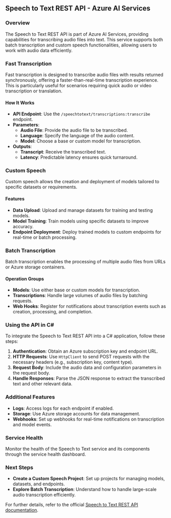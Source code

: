 ﻿## Speech to Text REST API - Azure AI Services

### Overview
The Speech to Text REST API is part of Azure AI Services, providing capabilities for transcribing audio files into text. This service supports both batch transcription and custom speech functionalities, allowing users to work with audio data efficiently.

### Fast Transcription
Fast transcription is designed to transcribe audio files with results returned synchronously, offering a faster-than-real-time transcription experience. This is particularly useful for scenarios requiring quick audio or video transcription or translation.

#### How It Works
- **API Endpoint**: Use the `/speechtotext/transcriptions:transcribe` endpoint.
- **Parameters**: 
  - **Audio File**: Provide the audio file to be transcribed.
  - **Language**: Specify the language of the audio content.
  - **Model**: Choose a base or custom model for transcription.
- **Outputs**:
  - **Transcript**: Receive the transcribed text.
  - **Latency**: Predictable latency ensures quick turnaround.

### Custom Speech
Custom speech allows the creation and deployment of models tailored to specific datasets or requirements.

#### Features
- **Data Upload**: Upload and manage datasets for training and testing models.
- **Model Training**: Train models using specific datasets to improve accuracy.
- **Endpoint Deployment**: Deploy trained models to custom endpoints for real-time or batch processing.

### Batch Transcription
Batch transcription enables the processing of multiple audio files from URLs or Azure storage containers.

#### Operation Groups
- **Models**: Use either base or custom models for transcription.
- **Transcriptions**: Handle large volumes of audio files by batching requests.
- **Web Hooks**: Register for notifications about transcription events such as creation, processing, and completion.

### Using the API in C#
To integrate the Speech to Text REST API into a C# application, follow these steps:

1. **Authentication**: Obtain an Azure subscription key and endpoint URL.
2. **HTTP Requests**: Use `HttpClient` to send POST requests with the necessary headers (e.g., subscription key, content type).
3. **Request Body**: Include the audio data and configuration parameters in the request body.
4. **Handle Responses**: Parse the JSON response to extract the transcribed text and other relevant data.

### Additional Features
- **Logs**: Access logs for each endpoint if enabled.
- **Storage**: Use Azure storage accounts for data management.
- **Webhooks**: Set up webhooks for real-time notifications on transcription and model events.

### Service Health
Monitor the health of the Speech to Text service and its components through the service health dashboard.

### Next Steps
- **Create a Custom Speech Project**: Set up projects for managing models, datasets, and endpoints.
- **Explore Batch Transcription**: Understand how to handle large-scale audio transcription efficiently.

For further details, refer to the official [Speech to Text REST API documentation](https://learn.microsoft.com/en-us/azure/ai-services/speech-service/rest-speech-to-text).

